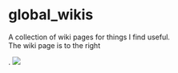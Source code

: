 # global_wikis
A collection of wiki pages for things I find useful.  
The wiki page is to the right

.
![](http://rlv.zcache.com/right_arrow_street_sign_mug-r3bffa0e4df0248fea081931686978f89_x7jgr_8byvr_324.jpg)
